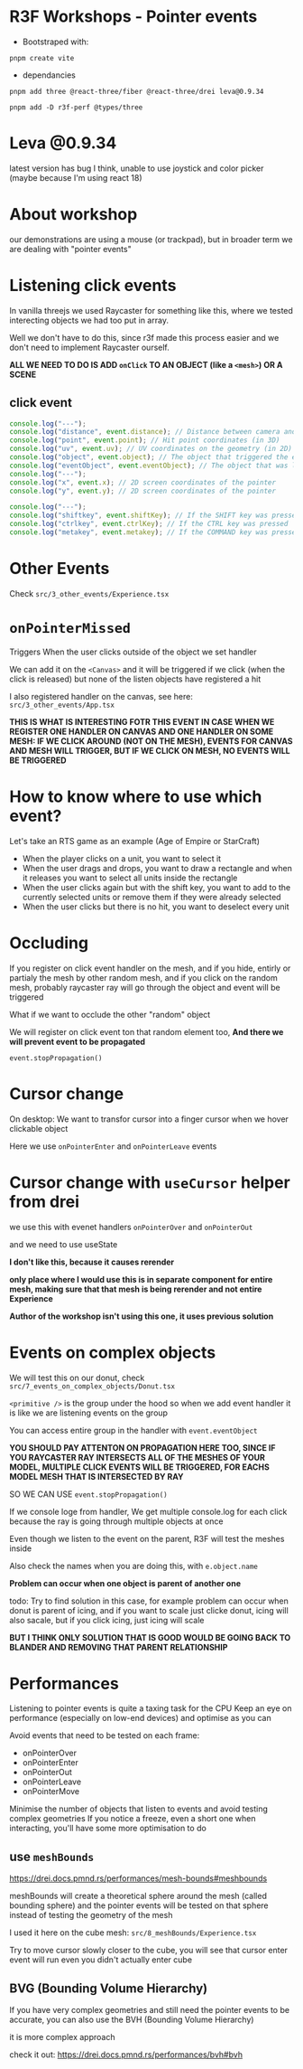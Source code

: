 # R3F Workshops - Pointer events

- Bootstraped with:

```
pnpm create vite
```

- dependancies

```
pnpm add three @react-three/fiber @react-three/drei leva@0.9.34
```

```
pnpm add -D r3f-perf @types/three
```

# Leva @0.9.34

latest version has bug I think, unable to use joystick and color picker (maybe because I'm using react 18)

# About workshop

our demonstrations are using a mouse (or trackpad), but in broader term we are dealing with "pointer events"

# Listening click events

In vanilla threejs we used Raycaster for something like this, where we tested interecting objects we had too put in array.

Well we don't have to do this, since r3f made this process easier and we don't need to implement Raycaster ourself.

**ALL WE NEED TO DO IS ADD `onClick` TO AN OBJECT (like a `<mesh>`) OR A SCENE**

## click event

```ts
console.log("---");
console.log("distance", event.distance); // Distance between camera and hit point
console.log("point", event.point); // Hit point coordinates (in 3D)
console.log("uv", event.uv); // UV coordinates on the geometry (in 2D)
console.log("object", event.object); // The object that triggered the event
console.log("eventObject", event.eventObject); // The object that was listening to the event
console.log("---");
console.log("x", event.x); // 2D screen coordinates of the pointer
console.log("y", event.y); // 2D screen coordinates of the pointer

console.log("---");
console.log("shiftkey", event.shiftKey); // If the SHIFT key was pressed
console.log("ctrlkey", event.ctrlKey); // If the CTRL key was pressed
console.log("metakey", event.metakey); // If the COMMAND key was pressed
```

# Other Events

Check `src/3_other_events/Experience.tsx`

# `onPointerMissed`

Triggers When the user clicks outside of the object we set handler

We can add it on the `<Canvas>` and it will be triggered if we click (when the click is released) but none of the listen objects have registered a hit

I also registered handler on the canvas, see here: `src/3_other_events/App.tsx`

**THIS IS WHAT IS INTERESTING FOTR THIS EVENT IN CASE WHEN WE REGISTER ONE HANDLER ON CANVAS AND ONE HANDLER ON SOME MESH: IF WE CLICK AROUND (NOT ON THE MESH), EVENTS FOR CANVAS AND MESH WILL TRIGGER, BUT IF WE CLICK ON MESH, NO EVENTS WILL BE TRIGGERED**

# How to know where to use which event?

Let's take an RTS game as an example (Age of Empire or StarCraft)

- When the player clicks on a unit, you want to select it
- When the user drags and drops, you want to draw a rectangle and when it releases you want to select all units inside the rectangle
- When the user clicks again but with the shift key, you want to add to the currently selected units or remove them if they were already selected
- When the user clicks but there is no hit, you want to deselect every unit

# Occluding

If you register on click event handler on the mesh, and if you hide, entirly or partialy the mesh by other random mesh, and if you click on the random mesh, probably raycaster ray will go through the object and event will be triggered

What if we want to occlude the other "random" object

We will register on click event ton that random element too, **And there we will prevent event to be propagated**

`event.stopPropagation()`

# Cursor change

On desktop: We want to transfor cursor into a finger cursor when we hover clickable object

Here we use `onPointerEnter` and `onPointerLeave` events

# Cursor change with `useCursor` helper from drei

we use this with evenet handlers `onPointerOver` and `onPointerOut`

and we need to use useState

**I don't like this, because it causes rerender**

**only place where I would use this is in separate component for entire mesh, making sure that that mesh is being rerender and not entire Experience**

**Author of the workshop isn't using this one, it uses previous solution**

# Events on complex objects

We will test this on our donut, check `src/7_events_on_complex_objects/Donut.tsx`

`<primitive />` is the group under the hood so when we add event handler it is like we are listening events on the group

You can access entire group in the handler with `event.eventObject`

**YOU SHOULD PAY ATTENTON ON PROPAGATION HERE TOO, SINCE IF YOU RAYCASTER RAY INTERSECTS ALL OF THE MESHES OF YOUR MODEL, MULTIPLE CLICK EVENTS WILL BE TRIGGERED, FOR EACHS MODEL MESH THAT IS INTERSECTED BY RAY**

SO WE CAN USE `event.stopPropagation()`

If we console loge from handler, We get multiple console.log for each click because the ray is going through multiple objects at once

Even though we listen to the event on the parent, R3F will test the meshes
inside

Also check the names when you are doing this, with `e.object.name`

**Problem can occur when one object is parent of another one**

todo: Try to find solution in this case, for example problem can occur when donut is parent of icing, and if you want to scale just clicke donut, icing will also sacale, but if you click icing, just icing will scale

**BUT I THINK ONLY SOLUTION THAT IS GOOD WOULD BE GOING BACK TO BLANDER AND REMOVING THAT PARENT RELATIONSHIP**

# Performances

Listening to pointer events is quite a taxing task for the CPU
Keep an eye on performance (especially on low-end devices) and optimise as you can

Avoid events that need to be tested on each frame:

- onPointerOver
- onPointerEnter
- onPointerOut
- onPointerLeave
- onPointerMove

Minimise the number of objects that listen to events and avoid testing complex geometries
If you notice a freeze, even a short one when interacting, you'll have some more optimisation to do

## **use `meshBounds`**

<https://drei.docs.pmnd.rs/performances/mesh-bounds#meshbounds>

meshBounds will create a theoretical sphere around the mesh (called bounding sphere) and the pointer events will be tested on that sphere instead of testing the geometry of the mesh

I used it here on the cube mesh: `src/8_meshBounds/Experience.tsx`

Try to move cursor slowly closer to the cube, you will see that cursor enter event will run even you didn't actually enter cube

## BVG (Bounding Volume Hierarchy)

If you have very complex geometries and still need the pointer events to be accurate, you can also use the BVH (Bounding Volume Hierarchy)

it is more complex approach

check it out: <https://drei.docs.pmnd.rs/performances/bvh#bvh>
